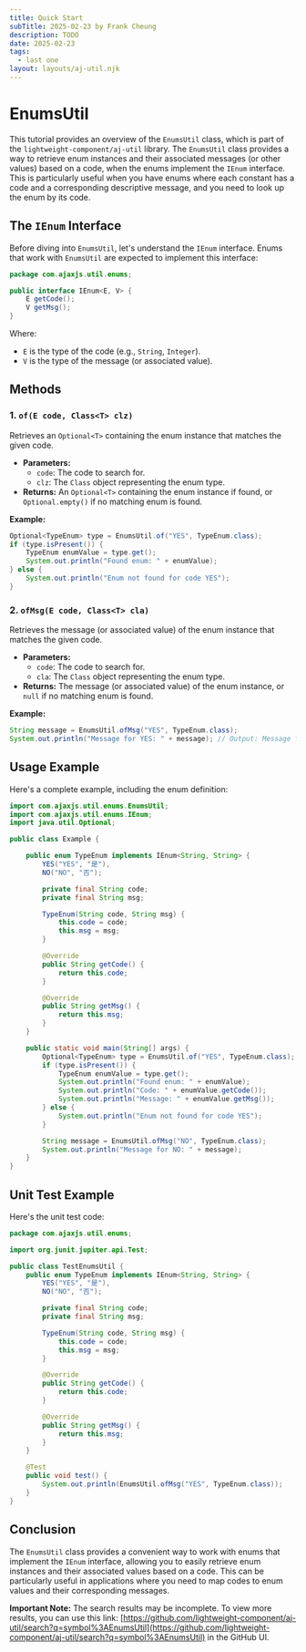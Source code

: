 ```yaml
---
title: Quick Start
subTitle: 2025-02-23 by Frank Cheung
description: TODO
date: 2025-02-23
tags:
  - last one
layout: layouts/aj-util.njk
---
```


# EnumsUtil

This tutorial provides an overview of the `EnumsUtil` class, which is part of the `lightweight-component/aj-util`
library. The `EnumsUtil` class provides a way to retrieve enum instances and their associated messages (or
other values) based on a code, when the enums implement the `IEnum` interface. This is particularly useful when you have
enums where each constant has a code and a corresponding descriptive message, and you need to look
up the enum by its code.

## The `IEnum` Interface

Before diving into `EnumsUtil`, let's understand the `IEnum` interface. Enums that work with `EnumsUtil` are expected to
implement this interface:

```java
package com.ajaxjs.util.enums;

public interface IEnum<E, V> {
    E getCode();
    V getMsg();
}
```

Where:

* `E` is the type of the code (e.g., `String`, `Integer`).
* `V` is the type of the message (or associated value).

## Methods

### 1. `of(E code, Class<T> clz)`

Retrieves an `Optional<T>` containing the enum instance that matches the given code.

* **Parameters:**
    * `code`: The code to search for.
    * `clz`: The `Class` object representing the enum type.
* **Returns:** An `Optional<T>` containing the enum instance if found, or `Optional.empty()` if no matching enum is
  found.

**Example:**

```java
Optional<TypeEnum> type = EnumsUtil.of("YES", TypeEnum.class);
if (type.isPresent()) {
    TypeEnum enumValue = type.get();
    System.out.println("Found enum: " + enumValue);
} else {
    System.out.println("Enum not found for code YES");
}
```

### 2. `ofMsg(E code, Class<T> cla)`

Retrieves the message (or associated value) of the enum instance that matches the given code.

* **Parameters:**
    * `code`: The code to search for.
    * `cla`: The `Class` object representing the enum type.
* **Returns:** The message (or associated value) of the enum instance, or `null` if no matching enum is found.

**Example:**

```java
String message = EnumsUtil.ofMsg("YES", TypeEnum.class);
System.out.println("Message for YES: " + message); // Output: Message for YES: 是
```

## Usage Example

Here's a complete example, including the enum definition:

```java
import com.ajaxjs.util.enums.EnumsUtil;
import com.ajaxjs.util.enums.IEnum;
import java.util.Optional;

public class Example {

    public enum TypeEnum implements IEnum<String, String> {
        YES("YES", "是"),
        NO("NO", "否");

        private final String code;
        private final String msg;

        TypeEnum(String code, String msg) {
            this.code = code;
            this.msg = msg;
        }

        @Override
        public String getCode() {
            return this.code;
        }

        @Override
        public String getMsg() {
            return this.msg;
        }
    }

    public static void main(String[] args) {
        Optional<TypeEnum> type = EnumsUtil.of("YES", TypeEnum.class);
        if (type.isPresent()) {
            TypeEnum enumValue = type.get();
            System.out.println("Found enum: " + enumValue);
            System.out.println("Code: " + enumValue.getCode());
            System.out.println("Message: " + enumValue.getMsg());
        } else {
            System.out.println("Enum not found for code YES");
        }

        String message = EnumsUtil.ofMsg("NO", TypeEnum.class);
        System.out.println("Message for NO: " + message);
    }
}
```

## Unit Test Example

Here's the unit test code:

```java
package com.ajaxjs.util.enums;

import org.junit.jupiter.api.Test;

public class TestEnumsUtil {
    public enum TypeEnum implements IEnum<String, String> {
        YES("YES", "是"),
        NO("NO", "否");

        private final String code;
        private final String msg;

        TypeEnum(String code, String msg) {
            this.code = code;
            this.msg = msg;
        }

        @Override
        public String getCode() {
            return this.code;
        }

        @Override
        public String getMsg() {
            return this.msg;
        }
    }

    @Test
    public void test() {
        System.out.println(EnumsUtil.ofMsg("YES", TypeEnum.class));
    }
}
```

## Conclusion

The `EnumsUtil` class provides a convenient way to work with enums that implement the `IEnum` interface, allowing you to
easily retrieve enum instances and their associated values based on a code. This can be
particularly useful in applications where you need to map codes to enum values and their corresponding messages.

**Important Note:** The search results may be incomplete. To view more results, you can use this
link: [https://github.com/lightweight-component/aj-util/search?q=symbol%3AEnumsUtil](https://github.com/lightweight-component/aj-util/search?q=symbol%3AEnumsUtil)
in the GitHub UI.